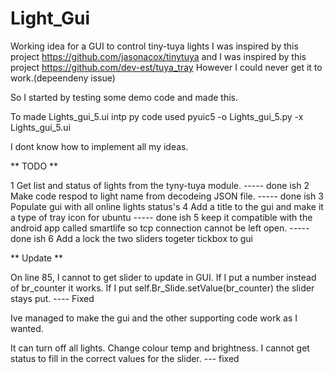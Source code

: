 # Light_Gui
Working idea for a GUI to control tiny-tuya lights
I was inspired by this project https://github.com/jasonacox/tinytuya and
I was inspired by this project https://github.com/dev-est/tuya_tray  However I could never get it to work.(depeendeny issue)

So I started by testing some demo code and made this.

To made Lights_gui_5.ui intp py code used pyuic5 -o Lights_gui_5.py -x Lights_gui_5.ui

I dont know how to implement all my ideas.


** TODO  **

1 Get list and status of lights from the tyny-tuya module.  ----- done ish 
2 Make code respod to light name from decodeing JSON file.  ----- done ish 
3 Populate gui with all online lights status's
4 Add a title to the gui and make it a type of tray icon for ubuntu  ----- done ish 
5 keep it compatible with the android app called smartlife so tcp connection cannot be left open. ----- done ish 
6 Add a lock the two sliders togeter tickbox to gui

** Update **

On line 85, I cannot to get slider to update in GUI.
If I put a number instead of br_counter it works.
If I put self.Br_Slide.setValue(br_counter) the slider stays put. ---- Fixed 

Ive managed to make the gui and the other supporting code work as I wanted.

It can turn off all lights. Change colour temp and brightness.
I cannot get status to fill in the correct values for the slider. --- fixed


